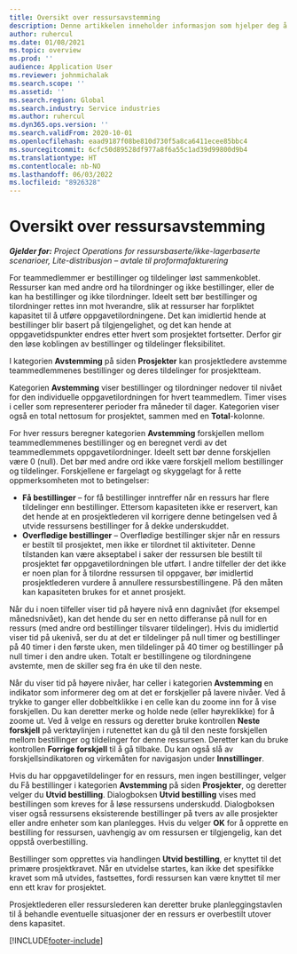 ```yaml
---
title: Oversikt over ressursavstemming
description: Denne artikkelen inneholder informasjon som hjelper deg å sikre at ressursbestillinger og tilordninger for prosjekter er rettet inn etter hverandre.
author: ruhercul
ms.date: 01/08/2021
ms.topic: overview
ms.prod: ''
audience: Application User
ms.reviewer: johnmichalak
ms.search.scope: ''
ms.assetid: ''
ms.search.region: Global
ms.search.industry: Service industries
ms.author: ruhercul
ms.dyn365.ops.version: ''
ms.search.validFrom: 2020-10-01
ms.openlocfilehash: eaad9187f08be810d730f5a8ca6411ecee85bbc4
ms.sourcegitcommit: 6cfc50d89528df977a8f6a55c1ad39d99800d9b4
ms.translationtype: HT
ms.contentlocale: nb-NO
ms.lasthandoff: 06/03/2022
ms.locfileid: "8926328"
---
```

# <a name="resource-reconciliation-overview"></a>Oversikt over ressursavstemming

_**Gjelder for:** Project Operations for ressursbaserte/ikke-lagerbaserte scenarioer, Lite-distribusjon – avtale til proformafakturering_

For teammedlemmer er bestillinger og tildelinger løst sammenkoblet. Ressurser kan med andre ord ha tilordninger og ikke bestillinger, eller de kan ha bestillinger og ikke tilordninger. Ideelt sett bør bestillinger og tilordninger rettes inn mot hverandre, slik at ressurser har forpliktet kapasitet til å utføre oppgavetilordningene. Det kan imidlertid hende at bestillinger blir basert på tilgjengelighet, og det kan hende at oppgavetidspunkter endres etter hvert som prosjektet fortsetter. Derfor gir den løse koblingen av bestillinger og tildelinger fleksibilitet.

I kategorien **Avstemming** på siden **Prosjekter** kan prosjektledere avstemme teammedlemmenes bestillinger og deres tildelinger for prosjektteam.

Kategorien **Avstemming** viser bestillinger og tilordninger nedover til nivået for den individuelle oppgavetilordningen for hvert teammedlem. Timer vises i celler som representerer perioder fra måneder til dager. Kategorien viser også en total nettosum for prosjektet, sammen med en **Total**-kolonne.

For hver ressurs beregner kategorien **Avstemming** forskjellen mellom teammedlemmenes bestillinger og en beregnet verdi av det teammedlemmets oppgavetilordninger. Ideelt sett bør denne forskjellen være 0 (null). Det bør med andre ord ikke være forskjell mellom bestillinger og tildelinger. Forskjellene er fargelagt og skyggelagt for å rette oppmerksomheten mot to betingelser:

- **Få bestillinger** – for få bestillinger inntreffer når en ressurs har flere tildelinger enn bestillinger. Ettersom kapasiteten ikke er reservert, kan det hende at en prosjektlederen vil korrigere denne betingelsen ved å utvide ressursens bestillinger for å dekke underskuddet.
- **Overflødige bestillinger** – Overflødige bestillinger skjer når en ressurs er bestilt til prosjektet, men ikke er tilordnet til aktiviteter. Denne tilstanden kan være akseptabel i saker der ressursen ble bestilt til prosjektet før oppgavetilordningen ble utført. I andre tilfeller der det ikke er noen plan for å tilordne ressursen til oppgaver, bør imidlertid prosjektlederen vurdere å annullere ressursbestillingene. På den måten kan kapasiteten brukes for et annet prosjekt.

Når du i noen tilfeller viser tid på høyere nivå enn dagnivået (for eksempel månedsnivået), kan det hende du ser en netto differanse på null for en ressurs (med andre ord bestillinger tilsvarer tildelinger). Hvis du imidlertid viser tid på ukenivå, ser du at det er tildelinger på null timer og bestillinger på 40 timer i den første uken, men tildelinger på 40 timer og bestillinger på null timer i den andre uken. Totalt er bestillingene og tilordningene avstemte, men de skiller seg fra én uke til den neste.

Når du viser tid på høyere nivåer, har celler i kategorien **Avstemming** en indikator som informerer deg om at det er forskjeller på lavere nivåer. Ved å trykke to ganger eller dobbeltklikke i en celle kan du zoome inn for å vise forskjellen. Du kan deretter merke og holde nede (eller høyreklikke) for å zoome ut. Ved å velge en ressurs og deretter bruke kontrollen **Neste forskjell** på verktøylinjen i rutenettet kan du gå til den neste forskjellen mellom bestillinger og tildelinger for denne ressursen. Deretter kan du bruke kontrollen **Forrige forskjell** til å gå tilbake. Du kan også slå av forskjellsindikatoren og virkemåten for navigasjon under **Innstillinger**.

Hvis du har oppgavetildelinger for en ressurs, men ingen bestillinger, velger du Få bestillinger i kategorien **Avstemming** på siden **Prosjekter**, og deretter velger du **Utvid bestilling**. Dialogboksen **Utvid bestilling** vises med bestillingen som kreves for å løse ressursens underskudd. Dialogboksen viser også ressursens eksisterende bestillinger på tvers av alle prosjekter eller andre enheter som kan planlegges. Hvis du velger **OK** for å opprette en bestilling for ressursen, uavhengig av om ressursen er tilgjengelig, kan det oppstå overbestilling.

Bestillinger som opprettes via handlingen **Utvid bestilling**, er knyttet til det primære prosjektkravet. Når en utvidelse startes, kan ikke det spesifikke kravet som må utvides, fastsettes, fordi ressursen kan være knyttet til mer enn ett krav for prosjektet.

Prosjektlederen eller ressurslederen kan deretter bruke planleggingstavlen til å behandle eventuelle situasjoner der en ressurs er overbestilt utover dens kapasitet.


[!INCLUDE[footer-include](../includes/footer-banner.md)]